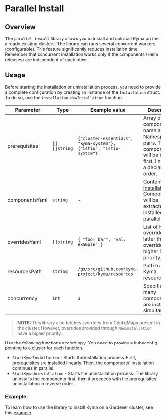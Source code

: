 # Parallel Install

## Overview

The `parallel-install` library allows you to install and uninstall Kyma on the already existing clusters.
The library can runs several concurrent workers (configurable). This feature significantly reduces installation time.
Remember that concurrent installation works only if the components (Helm releases) are independent of each other.

## Usage

Before starting the installation or uninstallation process, you need to provide a complete configuration by creating an instance of the `Installation` struct. To do so, use the `installation.NewInstallation` function.

| Parameter | Type | Example value | Description |
| --- | --- | --- | --- |
| prerequisites | `[][]string` | `{"cluster-essentials", "kyma-system"}, {"istio", "istio-system"},` | Array of the component's name and Namespace pairs. These components will be installed first, linearly, in a declared order. |
| componentsYaml | `string` | - | Content of the [Installation CR](https://kyma-project.io/docs/#custom-resource-installation). Components will be extracted and installed in parallel. |
| overridesYaml | `[]string` | `{ "foo: bar", "val: example" }` | List of Helm overrides. The latter the override, the higher is its priority. |
| resourcesPath | `string` | `/go/src/github.com/kyma-project/kyma/resources` | Path to the Kyma resources. |
| concurrency | `int` | `3` | Specifies how many components are installed simultaneously. |

>**NOTE:** This library also fetches overrides from ConfigMaps present in the cluster. However, overrides provided through `NewInstallation` have a higher priority.

Use the following functions accordingly. You need to provide a kubeconfig pointing to a cluster for each function.

- `StartKymaInstallation` - Starts the installation process. First, prerequisites are installed linearly. Then, the components' installation continues in parallel.
- `StartKymaUninstallation` - Starts the uninstallation process. The library uninstalls the components first, then it proceeds with the prerequisites' uninstallation in reverse order.

### Example

To learn how to use the library to install Kyma on a Gardener cluster, see this [example](../parallel-install/example/example.go).
